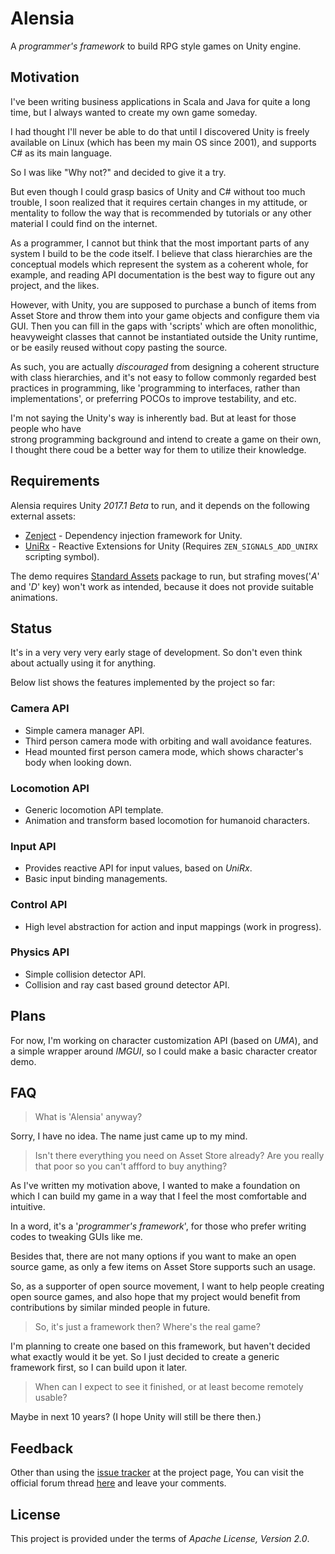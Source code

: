 # Alensia

A _programmer's framework_ to build RPG style games on Unity engine.

## Motivation

I've been writing business applications in Scala and Java for quite a long time, but I always 
wanted to create my own game someday.

I had thought I'll never be able to do that until I discovered Unity is freely available on 
Linux (which has been my main OS since 2001), and supports C# as its main language. 

So I was like "Why not?" and decided to give it a try.

But even though I could grasp basics of Unity and C# without too much trouble, I soon realized 
that it requires certain changes in my attitude, or mentality to follow the way that is 
recommended by tutorials or any other material I could find on the internet.

As a programmer, I cannot but think that the most important parts of any system I build to be 
the code itself. I believe that class hierarchies are the conceptual models which represent 
the system as a coherent whole, for example, and reading API documentation is the best way to 
figure out any project, and the likes.

However, with Unity, you are supposed to purchase a bunch of items from Asset Store and throw 
them into your game objects and configure them via GUI. Then you can fill in the gaps with 
'scripts' which are often monolithic, heavyweight classes that cannot be instantiated outside 
the Unity runtime, or be easily reused without copy pasting the source.

As such, you are actually _discouraged_ from designing a coherent structure with class 
hierarchies, and it's not easy to follow commonly regarded best practices in programming, like 
'programming to interfaces, rather than implementations', or preferring POCOs to improve 
testability, and etc.

I'm not saying the Unity's way is inherently bad. But at least for those people who have  
strong programming background and intend to create a game on their own, I thought there coud 
be a better way for them to utilize their knowledge.

## Requirements

Alensia requires Unity _2017.1 Beta_ to run, and it depends on the following external assets:

 * [Zenject](https://github.com/modesttree/Zenject) - Dependency injection framework for Unity.
 * [UniRx](https://github.com/neuecc/UniRx) - Reactive Extensions for Unity
 (Requires `ZEN_SIGNALS_ADD_UNIRX` scripting symbol).

The demo requires [Standard Assets](https://www.assetstore.unity3d.com/en/#!/content/32351) 
package to run, but strafing moves('_A_' and '_D_' key) won't work as intended, because it does not 
provide suitable animations.

## Status

It's in a very very very early stage of development. So don't even think about 
actually using it for anything.

Below list shows the features implemented by the project so far:

### Camera API

 * Simple camera manager API.
 * Third person camera mode with orbiting and wall avoidance features.
 * Head mounted first person camera mode, which shows character's body when looking down.

### Locomotion API

 * Generic locomotion API template.
 * Animation and transform based locomotion for humanoid characters.

### Input API

 * Provides reactive API for input values, based on _UniRx_.
 * Basic input binding managements.

### Control API

 * High level abstraction for action and input mappings (work in progress).

### Physics API

 * Simple collision detector API.
 * Collision and ray cast based ground detector API.

## Plans

For now, I'm working on character customization API (based on _UMA_), and a simple 
wrapper around _IMGUI_, so I could make a basic character creator demo.

## FAQ

> What is 'Alensia' anyway?

Sorry, I have no idea. The name just came up to my mind.

> Isn't there everything you need on Asset Store already? Are you really that 
poor so you can't affford to buy anything?

As I've written my motivation above, I wanted to make a foundation on which I can 
build my game in a way that I feel the most comfortable and intuitive.

In a word, it's a '_programmer's framework_', for those who prefer writing codes 
to tweaking GUIs like me.  

Besides that, there are not many options if you want to make an open source game, 
as only a few items on Asset Store supports such an usage.

So, as a supporter of open source movement, I want to help people creating open 
source games, and also hope that my project would benefit from contributions by 
similar minded people in future. 

> So, it's just a framework then? Where's the real game?

I'm planning to create one based on this framework, but haven't decided what 
exactly would it be yet. So I just decided to create a generic framework first, 
so I can build upon it later.

> When can I expect to see it finished, or at least become remotely usable?

Maybe in next 10 years? (I hope Unity will still be there then.)

## Feedback

Other than using the [issue tracker](https://github.com/mysticfall/Alensia/issues) 
at the project page, You can visit the official forum thread 
[here](https://forum.unity3d.com/threads/alensia-an-open-source-rpg-framework-wanna-be-in-a-very-very-early-stage.465618/) 
and leave your comments.

## License

This project is provided under the terms of _Apache License, Version 2.0_.
